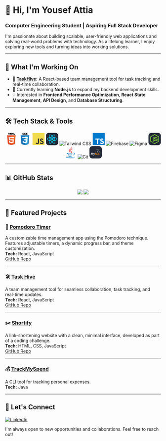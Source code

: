 # 👋 Hi, I'm Yousef Attia
### Computer Engineering Student | Aspiring Full Stack Developer

I'm passionate about building scalable, user-friendly web applications and solving real-world problems with technology. As a lifelong learner, I enjoy exploring new tools and turning ideas into working solutions.

---

## 🚀 What I'm Working On

- 🔨 **[TaskHive](https://github.com/Deeperr0/task-hive):** A React-based team management tool for task tracking and real-time collaboration.
- 🌱 Currently learning **Node.js** to expand my backend development skills.
- 💡 Interested in **Frontend Performance Optimization**, **React State Management**, **API Design**, and **Database Structuring**.

---

## 🛠️ Tech Stack & Tools

<p align="center">
  <img src="https://raw.githubusercontent.com/devicons/devicon/master/icons/html5/html5-original-wordmark.svg" alt="HTML5" width="40"/>
  <img src="https://raw.githubusercontent.com/devicons/devicon/master/icons/css3/css3-original-wordmark.svg" alt="CSS3" width="40"/>
  <img src="https://raw.githubusercontent.com/devicons/devicon/master/icons/javascript/javascript-original.svg" alt="JavaScript" width="40"/>
  <img src="https://github.com/tandpfun/skill-icons/blob/main/icons/React-Dark.svg" alt="React" width="40"/>
  <img src="https://www.vectorlogo.zone/logos/tailwindcss/tailwindcss-icon.svg" alt="Tailwind CSS" width="40"/>
  <img src="https://raw.githubusercontent.com/devicons/devicon/master/icons/typescript/typescript-original.svg" alt="TypeScript" width="40"/>
  <img src="https://www.vectorlogo.zone/logos/firebase/firebase-icon.svg" alt="Firebase" width="40"/>
  <img src="https://www.vectorlogo.zone/logos/figma/figma-icon.svg" alt="Figma" width="40"/>
  <img src="https://github.com/tandpfun/skill-icons/blob/main/icons/NodeJS-Dark.svg" alt="Node.js" width="40"/>
  <img src="https://raw.githubusercontent.com/devicons/devicon/master/icons/java/java-original.svg" alt="Java" width="40"/>
  <img src="https://www.vectorlogo.zone/logos/git-scm/git-scm-icon.svg" alt="Git" width="40"/>
  <img src="https://github.com/tandpfun/skill-icons/blob/main/icons/MySQL-Dark.svg" alt="MySQL" width="40"/>
</p>

---

## 📊 GitHub Stats

<p align="center">
  <img src="https://github-readme-stats.vercel.app/api/top-langs/?username=Deeperr0&layout=compact&theme=radical" height="145" />
  <img src="https://streak-stats.demolab.com?user=Deeperr0&theme=radical" height="145" />
</p>

---

## 💼 Featured Projects

### 🔗 [Pomodoro Timer](https://pomodoro-timer-responsive.netlify.app/)
A customizable time management app using the Pomodoro technique. Features adjustable timers, a dynamic progress bar, and theme customization.  
**Tech:** React, JavaScript  
[GitHub Repo](https://github.com/Deeperr0/pomodoro-timer)

---

### 🛠️ [Task Hive](https://task-hive-three.vercel.app/)
A team management tool for seamless collaboration, task tracking, and real-time updates.  
**Tech:** React, JavaScript  
[GitHub Repo](https://github.com/Deeperr0/task-hive)

---

### ✂️ [Shortify](https://shortifyyy.netlify.app/)
A link-shortening website with a clean, minimal interface, developed as part of a coding challenge.  
**Tech:** HTML, CSS, JavaScript  
[GitHub Repo](https://github.com/Deeperr0/shortify)

---

### 💰 [TrackMySpend](https://github.com/Deeperr0/TrackMySpend)
A CLI tool for tracking personal expenses.  
**Tech:** Java

---

## 🤝 Let's Connect

<a href="https://linkedin.com/in/yattia" target="_blank">
  <img align="center" src="https://raw.githubusercontent.com/rahuldkjain/github-profile-readme-generator/master/src/images/icons/Social/linked-in-alt.svg" alt="LinkedIn" height="30" width="40" />
</a>

<p>I'm always open to new opportunities and collaborations. Feel free to reach out!</p>

